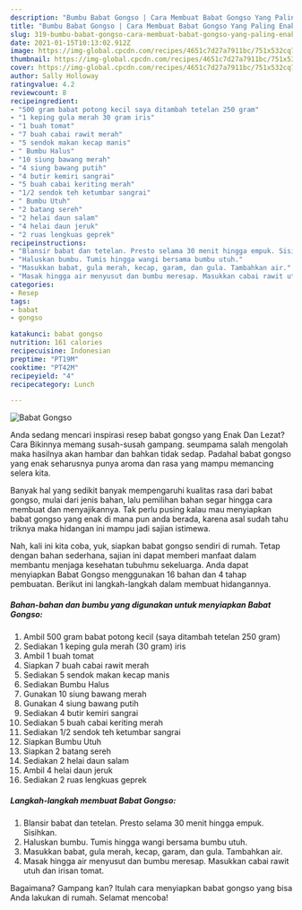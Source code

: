 ```yaml
---
description: "Bumbu Babat Gongso | Cara Membuat Babat Gongso Yang Paling Enak"
title: "Bumbu Babat Gongso | Cara Membuat Babat Gongso Yang Paling Enak"
slug: 319-bumbu-babat-gongso-cara-membuat-babat-gongso-yang-paling-enak
date: 2021-01-15T10:13:02.912Z
image: https://img-global.cpcdn.com/recipes/4651c7d27a7911bc/751x532cq70/babat-gongso-foto-resep-utama.jpg
thumbnail: https://img-global.cpcdn.com/recipes/4651c7d27a7911bc/751x532cq70/babat-gongso-foto-resep-utama.jpg
cover: https://img-global.cpcdn.com/recipes/4651c7d27a7911bc/751x532cq70/babat-gongso-foto-resep-utama.jpg
author: Sally Holloway
ratingvalue: 4.2
reviewcount: 8
recipeingredient:
- "500 gram babat potong kecil saya ditambah tetelan 250 gram"
- "1 keping gula merah 30 gram iris"
- "1 buah tomat"
- "7 buah cabai rawit merah"
- "5 sendok makan kecap manis"
- " Bumbu Halus"
- "10 siung bawang merah"
- "4 siung bawang putih"
- "4 butir kemiri sangrai"
- "5 buah cabai keriting merah"
- "1/2 sendok teh ketumbar sangrai"
- " Bumbu Utuh"
- "2 batang sereh"
- "2 helai daun salam"
- "4 helai daun jeruk"
- "2 ruas lengkuas geprek"
recipeinstructions:
- "Blansir babat dan tetelan. Presto selama 30 menit hingga empuk. Sisihkan."
- "Haluskan bumbu. Tumis hingga wangi bersama bumbu utuh."
- "Masukkan babat, gula merah, kecap, garam, dan gula. Tambahkan air."
- "Masak hingga air menyusut dan bumbu meresap. Masukkan cabai rawit utuh dan irisan tomat."
categories:
- Resep
tags:
- babat
- gongso

katakunci: babat gongso 
nutrition: 161 calories
recipecuisine: Indonesian
preptime: "PT19M"
cooktime: "PT42M"
recipeyield: "4"
recipecategory: Lunch

---
```



![Babat Gongso](https://img-global.cpcdn.com/recipes/4651c7d27a7911bc/751x532cq70/babat-gongso-foto-resep-utama.jpg)

Anda sedang mencari inspirasi resep babat gongso yang Enak Dan Lezat? Cara Bikinnya memang susah-susah gampang. seumpama salah mengolah maka hasilnya akan hambar dan bahkan tidak sedap. Padahal babat gongso yang enak seharusnya punya aroma dan rasa yang mampu memancing selera kita.



Banyak hal yang sedikit banyak mempengaruhi kualitas rasa dari babat gongso, mulai dari jenis bahan, lalu pemilihan bahan segar hingga cara membuat dan menyajikannya. Tak perlu pusing kalau mau menyiapkan babat gongso yang enak di mana pun anda berada, karena asal sudah tahu triknya maka hidangan ini mampu jadi sajian istimewa.


Nah, kali ini kita coba, yuk, siapkan babat gongso sendiri di rumah. Tetap dengan bahan sederhana, sajian ini dapat memberi manfaat dalam membantu menjaga kesehatan tubuhmu sekeluarga. Anda dapat menyiapkan Babat Gongso menggunakan 16 bahan dan 4 tahap pembuatan. Berikut ini langkah-langkah dalam membuat hidangannya.

<!--inarticleads1-->

##### Bahan-bahan dan bumbu yang digunakan untuk menyiapkan Babat Gongso:

1. Ambil 500 gram babat potong kecil (saya ditambah tetelan 250 gram)
1. Sediakan 1 keping gula merah (30 gram) iris
1. Ambil 1 buah tomat
1. Siapkan 7 buah cabai rawit merah
1. Sediakan 5 sendok makan kecap manis
1. Sediakan  Bumbu Halus
1. Gunakan 10 siung bawang merah
1. Gunakan 4 siung bawang putih
1. Sediakan 4 butir kemiri sangrai
1. Sediakan 5 buah cabai keriting merah
1. Sediakan 1/2 sendok teh ketumbar sangrai
1. Siapkan  Bumbu Utuh
1. Siapkan 2 batang sereh
1. Sediakan 2 helai daun salam
1. Ambil 4 helai daun jeruk
1. Sediakan 2 ruas lengkuas geprek




<!--inarticleads2-->

##### Langkah-langkah membuat Babat Gongso:

1. Blansir babat dan tetelan. Presto selama 30 menit hingga empuk. Sisihkan.
1. Haluskan bumbu. Tumis hingga wangi bersama bumbu utuh.
1. Masukkan babat, gula merah, kecap, garam, dan gula. Tambahkan air.
1. Masak hingga air menyusut dan bumbu meresap. Masukkan cabai rawit utuh dan irisan tomat.




Bagaimana? Gampang kan? Itulah cara menyiapkan babat gongso yang bisa Anda lakukan di rumah. Selamat mencoba!
